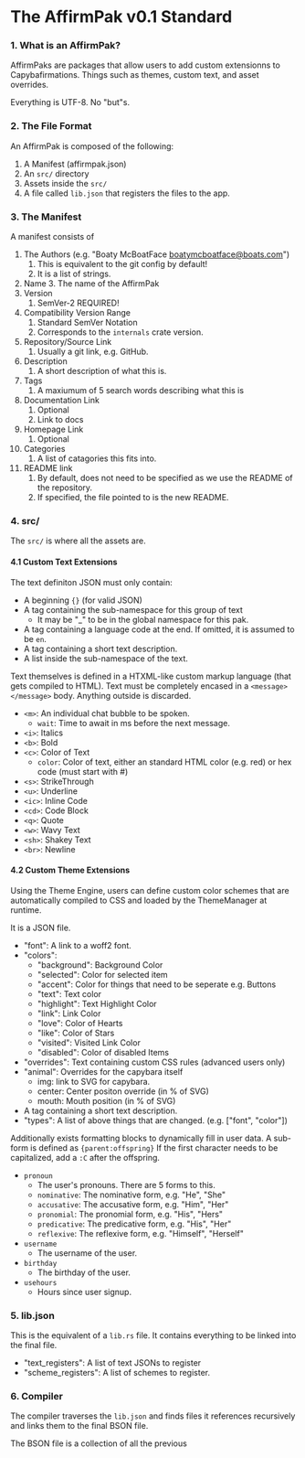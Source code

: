 # The AffirmPak v0.1 Standard

### 1. What is an AffirmPak?
AffirmPaks are packages that allow users to add custom extensionns to Capybafirmations. Things such as themes,
custom text, and asset overrides.

Everything is UTF-8. No "but"s.

### 2. The File Format
An AffirmPak is composed of the following:
1. A Manifest (affirmpak.json)
2. An `src/` directory
3. Assets inside the `src/`
4. A file called `lib.json` that registers the files to the app.

### 3. The Manifest
A manifest consists of
1. The Authors (e.g. "Boaty McBoatFace <boatymcboatface@boats.com>")
    1. This is equivalent to the git config by default!
    2. It is a list of strings.
2. Name
    3. The name of the AffirmPak
3. Version
    1. SemVer-2 REQUIRED!
4. Compatibility Version Range
    1. Standard SemVer Notation
    2. Corresponds to the `internals` crate version.
5. Repository/Source Link
    1. Usually a git link, e.g. GitHub.
6. Description
    1. A short description of what this is.
7. Tags
    1. A maxiumum of 5 search words describing what this is
8. Documentation Link
    1. Optional
    2. Link to docs
9. Homepage Link
   1. Optional
10. Categories
    1. A list of catagories this fits into.
11. README link
    1. By default, does not need to be specified as we use the README of the repository.
    2. If specified, the file pointed to is the new README.

### 4. src/
The `src/` is where all the assets are.

#### 4.1 Custom Text Extensions
The text definiton JSON must only contain:
- A beginning `{}` (for valid JSON)
- A tag containing the sub-namespace for this group of text
    - It may be "_" to be in the global namespace for this pak.
- A tag containing a language code at the end. If omitted, it is assumed to be `en`.
- A tag containing a short text description.
- A list inside the sub-namespace of the text.

Text themselves is defined in a HTXML-like custom markup language (that gets compiled to HTML).
Text must be completely encased in a `<message></message>` body. Anything outside is discarded.
- `<m>`: An individual chat bubble to be spoken.
    - `wait`: Time to await in ms before the next message.
- `<i>`: Italics
- `<b>`: Bold
- `<c>`: Color of Text
    - `color`: Color of text, either an standard HTML color (e.g. red) or  hex code (must start with #)
- `<s>`: StrikeThrough
- `<u>`: Underline
- `<ic>`: Inline Code
- `<cd>`: Code Block
- `<q>`: Quote
- `<w>`: Wavy Text
- `<sh>`: Shakey Text
- `<br>`: Newline

#### 4.2 Custom Theme Extensions
Using the Theme Engine, users can define custom color schemes that are automatically compiled to CSS and loaded by
the ThemeManager at runtime.

It is a JSON file.
- "font": A link to a woff2 font.
- "colors":
    - "background": Background Color
    - "selected": Color for selected item
    - "accent": Color for things that need to be seperate e.g. Buttons
    - "text": Text color
    - "highlight": Text Highlight Color
    - "link": Link Color
    - "love": Color of Hearts
    - "like": Color of Stars
    - "visited": Visited Link Color
    - "disabled": Color of disabled Items
- "overrides": Text containing custom CSS rules (advanced users only)
- "animal": Overrides for the capybara itself
    - img: link to SVG for capybara.
    - center: Center positon override (in % of SVG)
    - mouth: Mouth position (in % of SVG)
- A tag containing a short text description.
- "types": A list of above things that are changed. (e.g. ["font", "color"])

Additionally exists formatting blocks to dynamically fill in user data. A sub-form is defined as `{parent:offspring}`
If the first character needs to be capitalized, add a `:C` after the offspring.
- `pronoun`
    - The user's pronouns. There are 5 forms to this.
    - `nominative`: The nominative form, e.g. "He", "She"
    - `accusative`: The accusative form, e.g. "Him", "Her"
    - `pronomial`: The pronomial form, e.g. "His", "Hers"
    - `predicative`: The predicative form, e.g. "His", "Her"
    - `reflexive`: The reflexive form, e.g. "Himself", "Herself"
- `username`
    - The username of the user.
- `birthday`
    - The birthday of the user.
- `usehours`
    - Hours since user signup.


### 5. lib.json
This is the equivalent of a `lib.rs` file. It contains everything to be linked into the final file.
- "text_registers": A list of text JSONs to register
- "scheme_registers": A list of schemes to register.

### 6. Compiler
The compiler traverses the `lib.json` and finds files it references recursively and links them to the final BSON file.

The BSON file is a collection of all the previous 